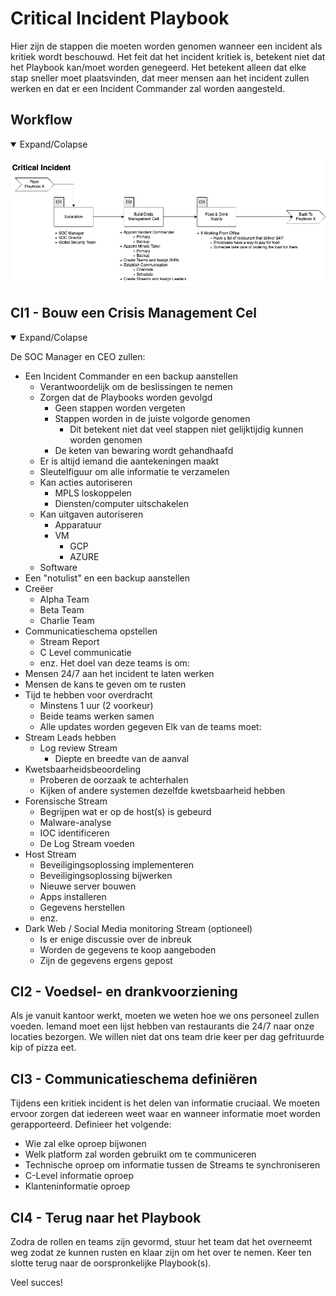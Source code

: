 # Critical Incident Playbook
Hier zijn de stappen die moeten worden genomen wanneer een incident als kritiek wordt beschouwd.
Het feit dat het incident kritiek is, betekent niet dat het Playbook kan/moet worden genegeerd. Het betekent alleen dat elke stap sneller moet plaatsvinden, dat meer mensen aan het incident zullen werken en dat er een Incident Commander zal worden aangesteld. 


## Workflow
<details open>
<summary>Expand/Colapse</summary>

![Critical Incident Workflow](Workflow/Critical-Incident.png)
</details>

## CI1 - Bouw een Crisis Management Cel
<details open>
<summary>Expand/Colapse</summary>

De SOC Manager en CEO zullen:
- Een Incident Commander en een backup aanstellen
    - Verantwoordelijk om de beslissingen te nemen
    - Zorgen dat de Playbooks worden gevolgd
        - Geen stappen worden vergeten
        - Stappen worden in de juiste volgorde genomen
            - Dit betekent niet dat veel stappen niet gelijktijdig kunnen worden genomen
        - De keten van bewaring wordt gehandhaafd
    - Er is altijd iemand die aantekeningen maakt
    - Sleutelfiguur om alle informatie te verzamelen
    - Kan acties autoriseren
        - MPLS loskoppelen
        - Diensten/computer uitschakelen
    - Kan uitgaven autoriseren
        - Apparatuur
        - VM
            - GCP
            - AZURE
    - Software
- Een "notulist" en een backup aanstellen
- Creëer
    - Alpha Team
    - Beta Team
    - Charlie Team
- Communicatieschema opstellen
    - Stream Report
    - C Level communicatie
    - enz.
Het doel van deze teams is om:
- Mensen 24/7 aan het incident te laten werken
- Mensen de kans te geven om te rusten
- Tijd te hebben voor overdracht
    - Minstens 1 uur (2 voorkeur)
    - Beide teams werken samen
    - Alle updates worden gegeven
Elk van de teams moet:
- Stream Leads hebben
    - Log review Stream
        - Diepte en breedte van de aanval
- Kwetsbaarheidsbeoordeling
    - Proberen de oorzaak te achterhalen
    - Kijken of andere systemen dezelfde kwetsbaarheid hebben
- Forensische Stream
    - Begrijpen wat er op de host(s) is gebeurd
    - Malware-analyse
    - IOC identificeren
    - De Log Stream voeden
- Host Stream
    - Beveiligingsoplossing implementeren
    - Beveiligingsoplossing bijwerken
    - Nieuwe server bouwen
    - Apps installeren
    - Gegevens herstellen
    - enz.
- Dark Web / Social Media monitoring Stream (optioneel)
    - Is er enige discussie over de inbreuk
    - Worden de gegevens te koop aangeboden
    - Zijn de gegevens ergens gepost

</details>

## CI2 - Voedsel- en drankvoorziening
Als je vanuit kantoor werkt, moeten we weten hoe we ons personeel zullen voeden. Iemand moet een lijst hebben van restaurants die 24/7 naar onze locaties bezorgen. We willen niet dat ons team drie keer per dag gefrituurde kip of pizza eet.

## CI3 - Communicatieschema definiëren
Tijdens een kritiek incident is het delen van informatie cruciaal. We moeten ervoor zorgen dat iedereen weet waar en wanneer informatie moet worden gerapporteerd.
Definieer het volgende:
- Wie zal elke oproep bijwonen
- Welk platform zal worden gebruikt om te communiceren
- Technische oproep om informatie tussen de Streams te synchroniseren
- C-Level informatie oproep
- Klanteninformatie oproep

## CI4 - Terug naar het Playbook
Zodra de rollen en teams zijn gevormd, stuur het team dat het overneemt weg zodat ze kunnen rusten en klaar zijn om het over te nemen. Keer ten slotte terug naar de oorspronkelijke Playbook(s).

Veel succes!
 
